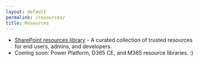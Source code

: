 ```yaml
---
layout: default
permalink: /resources/
title: Resources
---
```


- [SharePoint resources library](/resources/sharepoint/) - A curated collection of trusted resources for end users, admins, and developers.
- Coming soon: Power Platform, D365 CE, and M365 resource libraries. :)